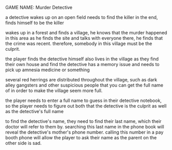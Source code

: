 GAME NAME: Murder Detective

a detective wakes up on an open field
 needs to find the killer
 in the end, finds himself to be the killer

wakes up in a forest and finds a village, he
 knows that the murder happened in this area
 as he finds the site and talks with everyone
 there, he finds that the crime was recent.
 therefore, somebody in this village must be 
 the culprit.

the player finds the detective himself also lives
 in the village as they find their own house and
 find the detective has a memory issue and needs
 to pick up amnesia medicine or something

several red herrings are distributed throughout
 the village, such as dark alley gangsters and
 other suspicious people that you can get the full
 name of in order to make the village seem more full.

the player needs to enter a full name to guess in
 their detective notebook, so the player needs to
 figure out both that the detective is the culprit
 as well as the detective's full name

to find the detective's name, they need to find their
 last name, which their doctor will refer to them by.
 searching this last name in the phone book will reveal
 the detective's mother's phone number. calling this
 number in a pay booth phone will allow the player to
 ask their name as the parent on the other side is sad.